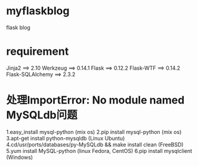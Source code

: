 # myflaskblog
flask blog

# requirement
Jinja2 ==> 2.10
Werkzeug ==> 0.14.1
Flask ==> 0.12.2
Flask-WTF ==> 0.14.2
Flask-SQLAlchemy ==> 2.3.2

# 处理ImportError: No module named MySQLdb问题
1.easy_install mysql-python (mix os)
2.pip install mysql-python (mix os)
3.apt-get install python-mysqldb (Linux Ubuntu)
4.cd/usr/ports/databases/py-MySQLdb && make install clean (FreeBSD)
5.yum install MySQL-python (linux Fedora, CentOS)
6.pip install mysqlclient (Windows)